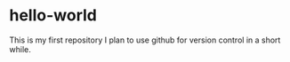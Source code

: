 # hello-world
This is my first repository
I plan to use github for version control in a short while.

